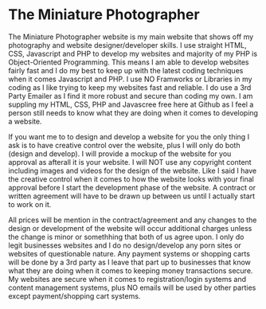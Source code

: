 # The Miniature Photographer

The Miniature Photographer website is my main website that shows off my photography and website designer/developer skills. I use straight HTML, CSS, Javascript and PHP to develop my websites and
majority of my PHP is Object-Oriented Programming. This means I am able to develop websites fairly fast and I do my best to keep up with the latest coding techniques when it comes Javascript
and PHP. I use NO Framworks or Libraries in my coding as I like trying to keep my websites fast and reliable. I do use a 3rd Party Emailer as I find it more robust and secure than coding my own. I 
am suppling my HTML, CSS, PHP and Javascree free here at Github as I feel a person still needs to know what they are doing when it comes to developing a website. 

If you want me to to design and develop a website for you the only thing I ask is to have creative control over the website, plus I will only do both (design and develop). I will provide 
a mockup of the website for you approval as afterall it is your website. I will NOT use any copyright content including images and videos for the design of the website. Like I said I 
have the creative control when it comes to how the website looks with your final approval before I start the development phase of the website. A contract or written agreement will have 
to be drawn up between us until I actually start to work on it. 

All prices will be mention in the contract/agreement and any changes to the design or development of the website will occur additional charges unless the change is minor or somethhing that
both of us agree upon. I only do legit businesses websites and I do no design/develop any porn sites or websites of questionable nature. Any payment systems or shopping carts will be done 
by a 3rd party as I leave that part up to businesses that know what they are doing when it comes to keeping money transactions secure. My websites are secure when it comes to
registration/login systems and content management systems, plus NO emails will be used by other parties except payment/shopping cart systems. 
